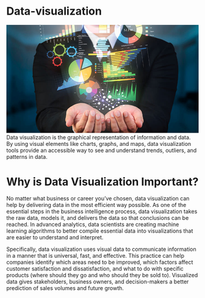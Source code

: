 # Data-visualization

![Data Visualization](https://github.com/RanjitM007/Data-visualization/blob/main/Data_Visualization_Tools.jpg?raw=true)
Data visualization is the graphical representation of information and data. By using visual elements like charts, graphs, and maps, data visualization tools provide an accessible way to see and understand trends, outliers, and patterns in data.




# Why is Data Visualization Important?

No matter what business or career you’ve chosen, data visualization can help by delivering data in the most efficient way possible. As one of the essential steps in the business intelligence process, data visualization takes the raw data, models it, and delivers the data so that conclusions can be reached. In advanced analytics, data scientists are creating machine learning algorithms to better compile essential data into visualizations that are easier to understand and interpret.

Specifically, data visualization uses visual data to communicate information in a manner that is universal, fast, and effective. This practice can help companies identify which areas need to be improved, which factors affect customer satisfaction and dissatisfaction, and what to do with specific products (where should they go and who should they be sold to). Visualized data gives stakeholders, business owners, and decision-makers a better prediction of sales volumes and future growth. 

